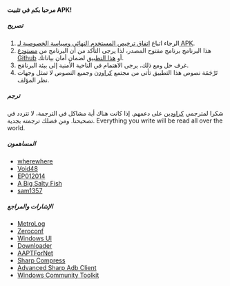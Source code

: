 #### مرحبا بكم في تثبيت APK!

##### تصريح
1. الرجاء اتباع [اتفاق ترخيص المستخدم النهائي وسياسة الخصوصية لـ APK](https://github.com/Paving-Base/APK-Installer/blob/main/Privacy.md).
2. هذا البرنامج برنامج مفتوح المصدر، لذا يرجى التأكد من أن البرنامج من [مستودع Github](https://github.com/Paving-Base/APK-Installer) أو [هذا التطبيق](https://www.microsoft.com/store/apps/9P2JFQ43FPPG) لضمان أمان بياناتك.
3. غرف حل ومع ذلك، يرجى الاهتمام في الناحية الأمنية إلى بيئة البرنامَج.
4. تَرْجَمَة نصوص هذا التطبيق تأتي من مجتمع [كراودِن](https://crowdin.com/project/APKInstaller "Crowdin") وجميع النصوص لا تمثل وجهات نظر المؤلف.

##### ترجم
شكرا لمترجمي [كراودين](https://crowdin.com/project/APKInstaller "Crowdin") على دعمهم. إذا كانت هناك أية مشاكل في الترجمة، لا تتردد في تصحيحنا. ومن فضلك ترجمته بجدية. Everything you write will be read all over the world.

##### المساهمون
- [wherewhere](https://github.com/wherewhere)
- [Void48](https://github.com/Void48)
- [EP012014](https://github.com/EP012014)
- [A Big Salty Fish](https://github.com/bigsaltyfishes)
- [sam1357](https://github.com/sam1357)

##### الإشارات والمراجع
- [MetroLog](https://github.com/roubachof/MetroLog "MetroLog")
- [Zeroconf](https://github.com/novotnyllc/Zeroconf "Zeroconf")
- [Windows UI](https://github.com/microsoft/microsoft-ui-xaml "Windows UI")
- [Downloader](https://github.com/bezzad/Downloader "Downloader")
- [AAPTForNet](https://github.com/canheo136/QuickLook.Plugin.ApkViewer "AAPTForNet")
- [Sharp Compress](https://github.com/adamhathcock/sharpcompress "Sharp Compress")
- [Advanced Sharp Adb Client](https://github.com/yungd1plomat/AdvancedSharpAdbClient "Advanced Sharp Adb Client")
- [Windows Community Toolkit](https://github.com/CommunityToolkit/WindowsCommunityToolkit "Windows Community Toolkit")
